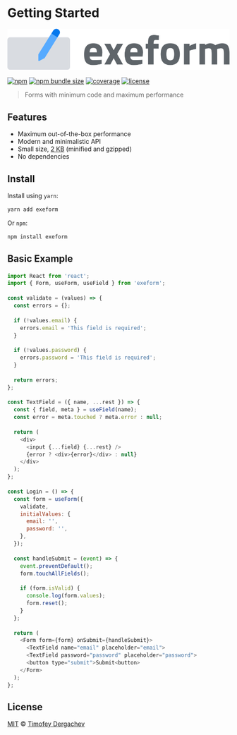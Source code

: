 # Getting Started

![](.gitbook/assets/logo%20%281%29.svg) 

[![npm](https://flat.badgen.net/npm/v/exeform)](https://www.npmjs.com/package/exeform) [![npm bundle size](https://flat.badgen.net/bundlephobia/minzip/exeform)](https://bundlephobia.com/result?p=exeform) [![coverage](https://flat.badgen.net/codecov/c/github/exeto/exeform)](https://codecov.io/gh/exeto/exeform) [![license](https://flat.badgen.net/github/license/exeto/exeform)](https://github.com/exeto/exeform/blob/master/LICENSE.md)

> Forms with minimum code and maximum performance

## Features

* Maximum out-of-the-box performance
* Modern and minimalistic API
* Small size, [2 KB](https://bundlephobia.com/result?p=exeform) \(minified and gzipped\)
* No dependencies

## Install

Install using `yarn`:

```bash
yarn add exeform
```

Or `npm`:

```bash
npm install exeform
```

## Basic Example

```javascript
import React from 'react';
import { Form, useForm, useField } from 'exeform';

const validate = (values) => {
  const errors = {};

  if (!values.email) {
    errors.email = 'This field is required';
  }

  if (!values.password) {
    errors.password = 'This field is required';
  }

  return errors;
};

const TextField = ({ name, ...rest }) => {
  const { field, meta } = useField(name);
  const error = meta.touched ? meta.error : null;

  return (
    <div>
      <input {...field} {...rest} />
      {error ? <div>{error}</div> : null}
    </div>
  );
};

const Login = () => {
  const form = useForm({
    validate,
    initialValues: {
      email: '',
      password: '',
    },
  });

  const handleSubmit = (event) => {
    event.preventDefault();
    form.touchAllFields();

    if (form.isValid) {
      console.log(form.values);
      form.reset();
    }
  };

  return (
    <Form form={form} onSubmit={handleSubmit}>
      <TextField name="email" placeholder="email">
      <TextField password="password" placeholder="password">
      <button type="submit">Submit<button>
    </Form>
  );
};
```

## License

[MIT](https://github.com/exeto/exeform/blob/master/LICENSE.md) © [Timofey Dergachev](https://exeto.me/)

